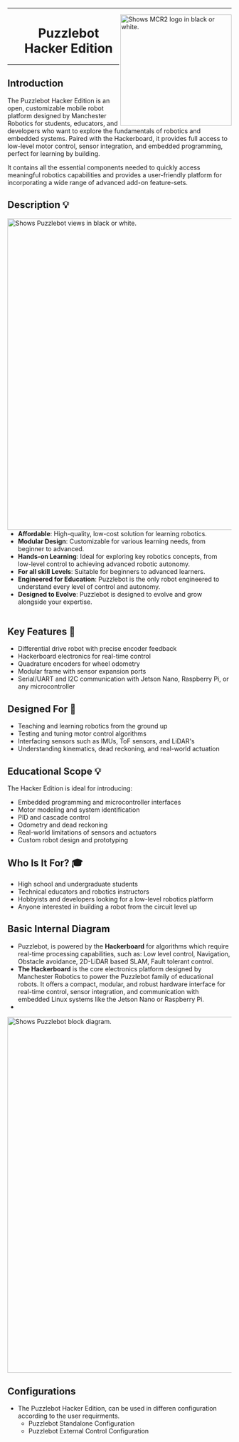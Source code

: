 
---
<picture>
  <source media="(prefers-color-scheme: dark)" srcset="https://github.com/ManchesterRoboticsLtd/Puzzlebot/blob/main/Misc/Logos/Puzzle_Bot_Logo_W.png">
  <source media="(prefers-color-scheme: light)" srcset="https://github.com/ManchesterRoboticsLtd/Puzzlebot/blob/main/Misc/Logos/Puzzle_Bot_Logo_B.png">
  <img alt="Shows MCR2 logo in black or white." width="250" align="right">
</picture>

 <div id="user-content-toc">
  <ul align="center" style="list-style: none;">
    <summary>
      <h1>Puzzlebot Hacker Edition</h1>
    </summary>
  </ul>
</div>


---

## Introduction
The Puzzlebot Hacker Edition is an open, customizable mobile robot platform designed by Manchester Robotics for students, educators, and developers who want to explore the fundamentals of robotics and embedded systems. Paired with the Hackerboard, it provides full access to low-level motor control, sensor integration, and embedded programming, perfect for learning by building.

It contains all the essential components needed to quickly access meaningful robotics capabilities and provides a user-friendly platform for incorporating a wide range of advanced add-on feature-sets.

## Description 💡

<picture>
  <source srcset="https://github.com/user-attachments/assets/03ab78e1-08fb-419d-9c58-28b14a277743">
  <img alt="Shows Puzzlebot views in black or white." width="700" align="right">
</picture>

* **Affordable**: High-quality, low-cost solution for learning robotics.
* **Modular Design**: Customizable for various learning needs, from beginner to advanced.
* **Hands-on Learning**: Ideal for exploring key robotics concepts, from low-level control to achieving advanced robotic autonomy.
* **For all skill Levels**: Suitable for beginners to advanced learners.
* **Engineered for Education**: Puzzlebot is the only robot engineered to understand every level of control and autonomy.
* **Designed to Evolve**: Puzzlebot is designed to evolve and grow alongside your expertise. 
<br/><br/>

## Key Features 🔧 

  * Differential drive robot with precise encoder feedback
  * Hackerboard electronics for real-time control
  * Quadrature encoders for wheel odometry
  * Modular frame with sensor expansion ports
  * Serial/UART and I2C communication with Jetson Nano, Raspberry Pi, or any microcontroller

## Designed For 🧠 
  * Teaching and learning robotics from the ground up
  * Testing and tuning motor control algorithms
  * Interfacing sensors such as IMUs, ToF sensors, and LiDAR's
  * Understanding kinematics, dead reckoning, and real-world actuation

## Educational Scope 💡
  The Hacker Edition is ideal for introducing:
  * Embedded programming and microcontroller interfaces
  * Motor modeling and system identification
  * PID and cascade control
  * Odometry and dead reckoning
  * Real-world limitations of sensors and actuators
  * Custom robot design and prototyping

## Who Is It For? 🎓 
* High school and undergraduate students
* Technical educators and robotics instructors
* Hobbyists and developers looking for a low-level robotics platform
* Anyone interested in building a robot from the circuit level up

## Basic Internal Diagram

* Puzzlebot, is powered by the **Hackerboard** for algorithms which require real-time processing capabilities, such as: Low level control, Navigation, Obstacle avoidance, 2D-LiDAR based SLAM, Fault tolerant control.
* **The Hackerboard** is the core electronics platform designed by Manchester Robotics to power the Puzzlebot family of educational robots. It offers a compact, modular, and robust hardware interface for real-time control, sensor integration, and communication with embedded Linux systems like the Jetson Nano or Raspberry Pi.
* 

<picture>
  <source media="(prefers-color-scheme: dark)" srcset="https://user-images.githubusercontent.com/67285979/232494892-2e2e8409-6c73-4c42-8883-155d9cab9b60.png">
  <source media="(prefers-color-scheme: light)" srcset="https://user-images.githubusercontent.com/67285979/232494720-39c1937a-e8b6-48ce-8809-e09511e2dfa7.png">
  <img alt="Shows Puzzlebot block diagram." width="800" align="center">
</picture>


   
## Configurations
  * The Puzzlebot Hacker Edition, can be used in differen configuration according to the user requirments.
     * Puzzlebot Standalone Configuration
     * Puzzlebot External Control Configuration







